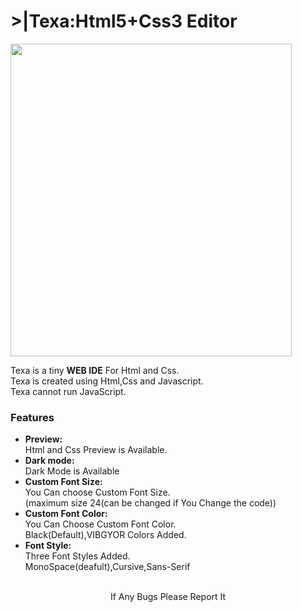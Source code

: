 <h1> &gt;|Texa:Html5+Css3 Editor</h1>
<img src="https://github.com/Danielabraham7/Texa-Html5-Css3-Editor/blob/master/images/IMG_20200425_143418_328.jpg"
height="500px" width="450px">
<p>Texa is a tiny <b>WEB IDE</b> For Html and Css.<br>
Texa is created using Html,Css and Javascript.
  <br>Texa cannot run
JavaScript.<br>
</p>
<h3>Features</h3>
<ul>
<li><b>Preview:<br></b></li>
Html and Css Preview is Available.<br>
<li><b>Dark mode:</b></li>
Dark Mode is Available<br>
<li><b>Custom Font Size:</b></li>
You Can choose Custom Font Size.<br>
(maximum size 24(can be changed if You Change the code))
<li><b>Custom Font Color:</b></li>
You Can Choose Custom Font Color.<br>
Black(Default),VIBGYOR Colors Added.<br>
<li><b>Font Style:</b></li>
Three Font Styles Added.<br>
MonoSpace(deafult),Cursive,Sans-Serif
</ul>
<br>
<center>
<font>If Any Bugs Please Report It</font>
</center>
